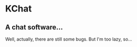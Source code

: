 # KChat
A chat software...
------
Well, actually, there are still some bugs. But I'm too lazy, so...
